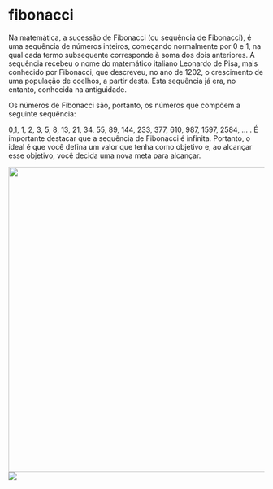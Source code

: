 # fibonacci
 
<p>Na matemática, a sucessão de Fibonacci (ou sequência de Fibonacci), é uma sequência de números inteiros, começando normalmente por 0 e 1, na qual cada termo subsequente corresponde à soma dos dois anteriores. A sequência recebeu o nome do matemático italiano Leonardo de Pisa, mais conhecido por Fibonacci, que descreveu, no ano de 1202, o crescimento de uma população de coelhos, a partir desta. Esta sequência já era, no entanto, conhecida na antiguidade.

Os números de Fibonacci são, portanto, os números que compõem a seguinte sequência:

0,1, 1, 2, 3, 5, 8, 13, 21, 34, 55, 89, 144, 233, 377, 610, 987, 1597, 2584, ... .
É importante destacar que a sequência de Fibonacci é infinita. Portanto, o ideal é que você defina um valor que tenha como objetivo e, ao alcançar esse objetivo, você decida uma nova meta para alcançar. </p>
<img width="600" src="https://miro.medium.com/max/700/1*GJH67oo5_QK9_P63zYAcZg.png"/>
<img src="https://atitudereflexiva.files.wordpress.com/2016/11/ehwk9.png"/>
